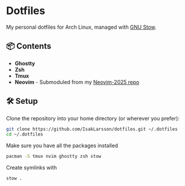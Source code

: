 # Dotfiles

My personal dotfiles for Arch Linux, managed with [GNU Stow](https://www.gnu.org/software/stow/).

## 📦 Contents

- **Ghostty** 
- **Zsh**  
- **Tmux**
- **Neovim**  - Submoduled from my [Neovim-2025 repo](https://github.com/IsakLarsson/nvim-2025)

## 🛠 Setup

Clone the repository into your home directory (or wherever you prefer):

```bash
git clone https://github.com/IsakLarsson/dotfiles.git ~/.dotfiles
cd ~/.dotfiles
``` 
Make sure you have all the packages installed 
```bash
pacman -S tmux nvim ghostty zsh stow
```

Create symlinks with 
```bash
stow .
```


